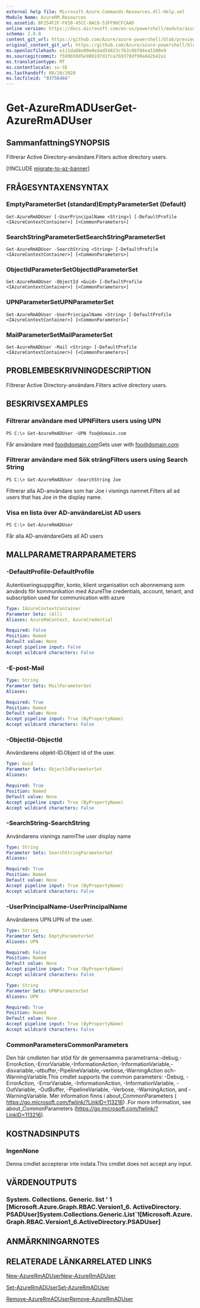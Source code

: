 ```yaml
---
external help file: Microsoft.Azure.Commands.Resources.dll-Help.xml
Module Name: AzureRM.Resources
ms.assetid: BF254F2F-F658-45CC-8AC8-53FF96CFCAAD
online version: https://docs.microsoft.com/en-us/powershell/module/azurerm.resources/get-azurermaduser
schema: 2.0.0
content_git_url: https://github.com/Azure/azure-powershell/blob/preview/src/ResourceManager/Resources/Commands.Resources/help/Get-AzureRmADUser.md
original_content_git_url: https://github.com/Azure/azure-powershell/blob/preview/src/ResourceManager/Resources/Commands.Resources/help/Get-AzureRmADUser.md
ms.openlocfilehash: e111da68e00e0edad54823c763c06f84ea5100e9
ms.sourcegitcommit: f599b50d5e980197d1fca769378df90a842b42a1
ms.translationtype: MT
ms.contentlocale: sv-SE
ms.lasthandoff: 08/20/2020
ms.locfileid: "93756466"
---
```

# <span data-ttu-id="c7136-101">Get-AzureRmADUser</span><span class="sxs-lookup"><span data-stu-id="c7136-101">Get-AzureRmADUser</span></span>

## <span data-ttu-id="c7136-102">Sammanfattning</span><span class="sxs-lookup"><span data-stu-id="c7136-102">SYNOPSIS</span></span>
<span data-ttu-id="c7136-103">Filtrerar Active Directory-användare.</span><span class="sxs-lookup"><span data-stu-id="c7136-103">Filters active directory users.</span></span>

[!INCLUDE [migrate-to-az-banner](../../includes/migrate-to-az-banner.md)]

## <span data-ttu-id="c7136-104">FRÅGESYNTAXEN</span><span class="sxs-lookup"><span data-stu-id="c7136-104">SYNTAX</span></span>

### <span data-ttu-id="c7136-105">EmptyParameterSet (standard)</span><span class="sxs-lookup"><span data-stu-id="c7136-105">EmptyParameterSet (Default)</span></span>
```
Get-AzureRmADUser [-UserPrincipalName <String>] [-DefaultProfile <IAzureContextContainer>] [<CommonParameters>]
```

### <span data-ttu-id="c7136-106">SearchStringParameterSet</span><span class="sxs-lookup"><span data-stu-id="c7136-106">SearchStringParameterSet</span></span>
```
Get-AzureRmADUser -SearchString <String> [-DefaultProfile <IAzureContextContainer>] [<CommonParameters>]
```

### <span data-ttu-id="c7136-107">ObjectIdParameterSet</span><span class="sxs-lookup"><span data-stu-id="c7136-107">ObjectIdParameterSet</span></span>
```
Get-AzureRmADUser -ObjectId <Guid> [-DefaultProfile <IAzureContextContainer>] [<CommonParameters>]
```

### <span data-ttu-id="c7136-108">UPNParameterSet</span><span class="sxs-lookup"><span data-stu-id="c7136-108">UPNParameterSet</span></span>
```
Get-AzureRmADUser -UserPrincipalName <String> [-DefaultProfile <IAzureContextContainer>] [<CommonParameters>]
```

### <span data-ttu-id="c7136-109">MailParameterSet</span><span class="sxs-lookup"><span data-stu-id="c7136-109">MailParameterSet</span></span>
```
Get-AzureRmADUser -Mail <String> [-DefaultProfile <IAzureContextContainer>] [<CommonParameters>]
```

## <span data-ttu-id="c7136-110">PROBLEMBESKRIVNING</span><span class="sxs-lookup"><span data-stu-id="c7136-110">DESCRIPTION</span></span>
<span data-ttu-id="c7136-111">Filtrerar Active Directory-användare.</span><span class="sxs-lookup"><span data-stu-id="c7136-111">Filters active directory users.</span></span>

## <span data-ttu-id="c7136-112">BESKRIVS</span><span class="sxs-lookup"><span data-stu-id="c7136-112">EXAMPLES</span></span>

### <span data-ttu-id="c7136-113">Filtrerar användare med UPN</span><span class="sxs-lookup"><span data-stu-id="c7136-113">Filters users using UPN</span></span>
```
PS C:\> Get-AzureRmADUser -UPN foo@domain.com
```

<span data-ttu-id="c7136-114">Får användare med foo@domain.com</span><span class="sxs-lookup"><span data-stu-id="c7136-114">Gets user with foo@domain.com</span></span>

### <span data-ttu-id="c7136-115">Filtrerar användare med Sök sträng</span><span class="sxs-lookup"><span data-stu-id="c7136-115">Filters users using Search String</span></span>
```
PS C:\> Get-AzureRmADUser -SearchString Joe
```

<span data-ttu-id="c7136-116">Filtrerar alla AD-användare som har Joe i visnings namnet.</span><span class="sxs-lookup"><span data-stu-id="c7136-116">Filters all ad users that has Joe in the display name.</span></span>

### <span data-ttu-id="c7136-117">Visa en lista över AD-användare</span><span class="sxs-lookup"><span data-stu-id="c7136-117">List AD users</span></span>
```
PS C:\> Get-AzureRmADUser
```

<span data-ttu-id="c7136-118">Får alla AD-användare</span><span class="sxs-lookup"><span data-stu-id="c7136-118">Gets all AD users</span></span>

## <span data-ttu-id="c7136-119">MALLPARAMETRAR</span><span class="sxs-lookup"><span data-stu-id="c7136-119">PARAMETERS</span></span>

### <span data-ttu-id="c7136-120">-DefaultProfile</span><span class="sxs-lookup"><span data-stu-id="c7136-120">-DefaultProfile</span></span>
<span data-ttu-id="c7136-121">Autentiseringsuppgifter, konto, klient organisation och abonnemang som används för kommunikation med Azure</span><span class="sxs-lookup"><span data-stu-id="c7136-121">The credentials, account, tenant, and subscription used for communication with azure</span></span>

```yaml
Type: IAzureContextContainer
Parameter Sets: (All)
Aliases: AzureRmContext, AzureCredential

Required: False
Position: Named
Default value: None
Accept pipeline input: False
Accept wildcard characters: False
```

### <span data-ttu-id="c7136-122">-E-post</span><span class="sxs-lookup"><span data-stu-id="c7136-122">-Mail</span></span>
```yaml
Type: String
Parameter Sets: MailParameterSet
Aliases:

Required: True
Position: Named
Default value: None
Accept pipeline input: True (ByPropertyName)
Accept wildcard characters: False
```

### <span data-ttu-id="c7136-123">-ObjectId</span><span class="sxs-lookup"><span data-stu-id="c7136-123">-ObjectId</span></span>
<span data-ttu-id="c7136-124">Användarens objekt-ID.</span><span class="sxs-lookup"><span data-stu-id="c7136-124">Object id of the user.</span></span>

```yaml
Type: Guid
Parameter Sets: ObjectIdParameterSet
Aliases:

Required: True
Position: Named
Default value: None
Accept pipeline input: True (ByPropertyName)
Accept wildcard characters: False
```

### <span data-ttu-id="c7136-125">-SearchString</span><span class="sxs-lookup"><span data-stu-id="c7136-125">-SearchString</span></span>
<span data-ttu-id="c7136-126">Användarens visnings namn</span><span class="sxs-lookup"><span data-stu-id="c7136-126">The user display name</span></span>

```yaml
Type: String
Parameter Sets: SearchStringParameterSet
Aliases:

Required: True
Position: Named
Default value: None
Accept pipeline input: True (ByPropertyName)
Accept wildcard characters: False
```

### <span data-ttu-id="c7136-127">-UserPrincipalName</span><span class="sxs-lookup"><span data-stu-id="c7136-127">-UserPrincipalName</span></span>
<span data-ttu-id="c7136-128">Användarens UPN.</span><span class="sxs-lookup"><span data-stu-id="c7136-128">UPN of the user.</span></span>

```yaml
Type: String
Parameter Sets: EmptyParameterSet
Aliases: UPN

Required: False
Position: Named
Default value: None
Accept pipeline input: True (ByPropertyName)
Accept wildcard characters: False
```

```yaml
Type: String
Parameter Sets: UPNParameterSet
Aliases: UPN

Required: True
Position: Named
Default value: None
Accept pipeline input: True (ByPropertyName)
Accept wildcard characters: False
```

### <span data-ttu-id="c7136-129">CommonParameters</span><span class="sxs-lookup"><span data-stu-id="c7136-129">CommonParameters</span></span>
<span data-ttu-id="c7136-130">Den här cmdleten har stöd för de gemensamma parametrarna:-debug,-ErrorAction,-ErrorVariable,-InformationAction,-InformationVariable,-disvariable,-utbuffer,-PipelineVariable,-verbose,-WarningAction och-WarningVariable.</span><span class="sxs-lookup"><span data-stu-id="c7136-130">This cmdlet supports the common parameters: -Debug, -ErrorAction, -ErrorVariable, -InformationAction, -InformationVariable, -OutVariable, -OutBuffer, -PipelineVariable, -Verbose, -WarningAction, and -WarningVariable.</span></span> <span data-ttu-id="c7136-131">Mer information finns i about_CommonParameters ( https://go.microsoft.com/fwlink/?LinkID=113216) .</span><span class="sxs-lookup"><span data-stu-id="c7136-131">For more information, see about_CommonParameters (https://go.microsoft.com/fwlink/?LinkID=113216).</span></span>

## <span data-ttu-id="c7136-132">KOSTNADS</span><span class="sxs-lookup"><span data-stu-id="c7136-132">INPUTS</span></span>

### <span data-ttu-id="c7136-133">Ingen</span><span class="sxs-lookup"><span data-stu-id="c7136-133">None</span></span>
<span data-ttu-id="c7136-134">Denna cmdlet accepterar inte indata.</span><span class="sxs-lookup"><span data-stu-id="c7136-134">This cmdlet does not accept any input.</span></span>

## <span data-ttu-id="c7136-135">VÄRDEN</span><span class="sxs-lookup"><span data-stu-id="c7136-135">OUTPUTS</span></span>

### <span data-ttu-id="c7136-136">System. Collections. Generic. list ' 1 [Microsoft.Azure.Graph.RBAC.Version1_6. ActiveDirectory. PSADUser]</span><span class="sxs-lookup"><span data-stu-id="c7136-136">System.Collections.Generic.List\`1[Microsoft.Azure.Graph.RBAC.Version1_6.ActiveDirectory.PSADUser]</span></span>

## <span data-ttu-id="c7136-137">ANMÄRKNINGAR</span><span class="sxs-lookup"><span data-stu-id="c7136-137">NOTES</span></span>

## <span data-ttu-id="c7136-138">RELATERADE LÄNKAR</span><span class="sxs-lookup"><span data-stu-id="c7136-138">RELATED LINKS</span></span>

[<span data-ttu-id="c7136-139">New-AzureRmADUser</span><span class="sxs-lookup"><span data-stu-id="c7136-139">New-AzureRmADUser</span></span>](./New-AzureRmADUser.md)

[<span data-ttu-id="c7136-140">Set-AzureRmADUser</span><span class="sxs-lookup"><span data-stu-id="c7136-140">Set-AzureRmADUser</span></span>](./Set-AzureRmADUser.md)

[<span data-ttu-id="c7136-141">Remove-AzureRmADUser</span><span class="sxs-lookup"><span data-stu-id="c7136-141">Remove-AzureRmADUser</span></span>](./Remove-AzureRmADUser.md)

